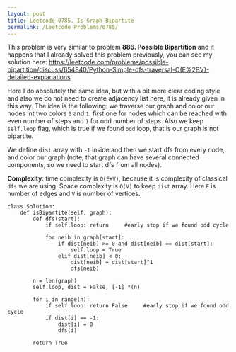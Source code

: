 ```yaml
---
layout: post
title: Leetcode 0785. Is Graph Bipartite
permalink: /Leetcode Problems/0785/
---
```


This problem is very similar to problem **886. Possible Bipartition** and it happens that I already solved this problem previously, you can see my solution here: https://leetcode.com/problems/possible-bipartition/discuss/654840/Python-Simple-dfs-traversal-O(E%2BV)-detailed-explanations

Here I do absolutely the same idea, but with a bit more clear coding style and also we do not need to create adjacency list here, it is already given in this way. The idea is the following: we traverse our graph and color our nodes int two colors `0` and `1`: first one for nodes which can be reached with even number of steps and `1` for odd number of steps. Also we keep `self.loop` flag, which is true if we found `odd` loop, that is our graph is not bipartite. 

We define `dist` array with `-1` inside and then we start dfs from every node, and color our graph (note, that graph can have several connected components, so we need to start dfs from all nodes).

**Complexity**: time complexity is `O(E+V)`, because it is complexity of classical `dfs` we are using. Space complexity is `O(V)` to keep `dist` array. Here `E` is number of edges and `V` is number of vertices.


```
class Solution:
    def isBipartite(self, graph):
        def dfs(start):
            if self.loop: return     #early stop if we found odd cycle

            for neib in graph[start]:
                if dist[neib] >= 0 and dist[neib] == dist[start]:
                    self.loop = True
                elif dist[neib] < 0:
                    dist[neib] = dist[start]^1
                    dfs(neib)
            
        n = len(graph) 
        self.loop, dist = False, [-1] *(n)
        
        for i in range(n):
            if self.loop: return False     #early stop if we found odd cycle
            if dist[i] == -1:
                dist[i] = 0
                dfs(i)
                
        return True
```